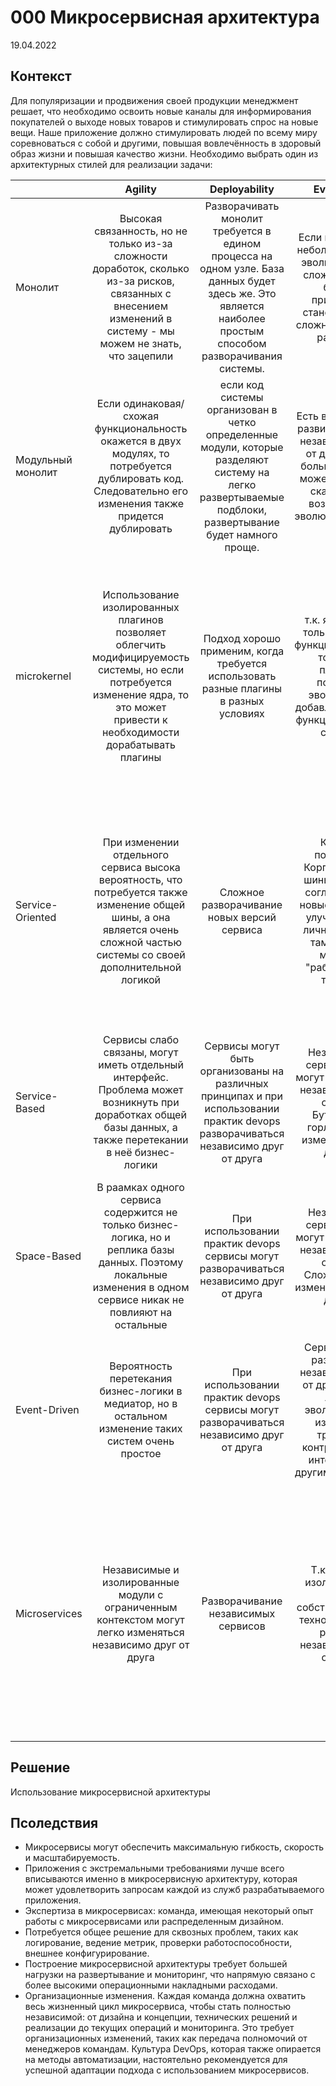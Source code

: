 # 000 Микросервисная архитектура
19.04.2022
## Контекст
Для популяризации и продвижения своей продукции менеджмент решает, что необходимо освоить новые каналы для информирования покупателей о выходе новых товаров и стимулировать спрос на новые вещи. 
Наше приложение должно стимулировать людей по всему миру соревноваться с собой и другими, повышая вовлечённость в здоровый образ жизни и повышая качество жизни. 
Необходимо выбрать один из архитектурных стилей для реализации задачи:

|                   |                                                                                       Agility                                                                                       |                                                                         Deployability                                                                         |                                                                      Evolvability                                                                      |                                                                                Fault Tolerance                                                                                |                                                                                                                     Performance                                                                                                                    |                                                                                                                       Testability                                                                                                                       |                                                                                    Cost                                                                                   |
|-------------------|:-----------------------------------------------------------------------------------------------------------------------------------------------------------------------------------:|:-------------------------------------------------------------------------------------------------------------------------------------------------------------:|:------------------------------------------------------------------------------------------------------------------------------------------------------:|:-----------------------------------------------------------------------------------------------------------------------------------------------------------------------------:|:--------------------------------------------------------------------------------------------------------------------------------------------------------------------------------------------------------------------------------------------------:|:-------------------------------------------------------------------------------------------------------------------------------------------------------------------------------------------------------------------------------------------------------:|:-------------------------------------------------------------------------------------------------------------------------------------------------------------------------:|
|      Монолит      |           Высокая связанность, но не только из-за сложности доработок, сколько из-за рисков, связанных с внесением изменений в систему - мы можем не знать, что зацепили           | Разворачивать монолит требуется в едином процесса на одном узле. База данных будет здесь же. Это является наиболее простым способом разворачивания системы.  |             Если приложение небольшое, то его эволюция не так сложна. Но чем больше приложение становится, тем сложнее его будет развивать            |                                                  Если служба выйдет из строя, вся система в монолитном ядре выйдет из строя                                                  |                                                                         Пользовательские службы и службы ядра хранятся в одном адресном пространстве, что ускоряет работу                                                                         |                                                     Необходимость регресса всей системы из-за невозмжности изолирования части системы при локальных изменения кодах, низкая пресказуемость системы                                                     |                  Низкая стоимость разработки, но большие затраты на тестирование и сопровождение системы. Развертывание недорогое, devops не обязателен                  |
| Модульный монолит |               Если одинаковая/схожая функциональность окажется в двух модулях, то потребуется дублировать код. Следовательно его изменения также придется дублировать              |   если код системы организован в четко определенные модули, которые разделяют систему на легко развертываемые подблоки, развертывание будет намного проще.   |       Есть возможность развивать модули независимо друг от друга, но их большой размер может негативно сказаться на возможности эволюционировать      |               Выход из строя модуля не влияет на другие модули. Но т.к. модули достаточно большие, то и объем недоступной функциональности также будет большим              |                            Службы для одного модуля хранятся в одном адресном пространстве. Изолированность по бизнес-логике позволяет уменьшить межмодульное взаиможействие, которое может снизить производительность                           |                                                                                      Тестирование отдельных компонентов намного проще тестирования единой системы                                                                                      |              Стоимость разработки выше, чем монолита, но меньше затраты на тестирование и сопровождение системы. Развертывание недорогое (как и у монолита)              |
|    microkernel    | Использование изолированных плагинов позволяет  облегчить модифицируемость системы, но если потребуется изменение ядра, то это может привести к необходимости дорабатывать плагины |                                    Подход хорошо применим, когда требуется использовать разные плагины в разных условиях                                    |          т.к. ядро имеет только базовую функциональность, то реестр плагинов позволяет эволюционно добавлять/удалять функциональность системы         |                      Если сервис выходит из строя, это влияет на работу микроядра. Но если ядро выйдет из строя, то вся система будет выведена из строя                      | Связь между клиентской программой / приложением и службами, работающими в адресном пространстве пользователя, устанавливается посредством передачи сообщений. Они никогда не взаимодействуют напрямую. Это снижает скорость выполнения микроядра. |                                                              При тестировании отдельного плагина не требуется ретест остальных.  Но при изменении в Core потребуется регресс всей системы                                                              | Стоимость разработки/доработок плагинов относительно низкая, а завтраты на сопровождение и тетсирование ниже, чем у монолита. Развертывание недорогое (как и у монолита) |
|  Service-Oriented |    При изменении отдельного сервиса высока вероятность, что потребуется также изменение общей шины, а она является очень сложной частью системы со своей дополнительной логикой    |                                                          Сложное разворачивание новых версий сервиса                                                         | Команда поддержки Корпоративной шины может не согласовывать новые подходы и улучшения (по личному опыту, там ребята с мнением "работает - не трогай") |                          Выход из строя отдельного сервиса не влияет на остальные, но опроблемы в интеграционной шине повлияют на работу всеё истемы                         |                                                                   Требуется передача данных через общую шину, что снижает производительность системы. Распределенные транзакции                                                                   |               Требуется тестирование не только отдельного сервиса, но и всех его интеграций с другими сервисами и работы корпоративной шины (а это беда). Даже при локальном изменении может потребоваться регресс всего бизнес-процесса              |                                                  Затраты на доработку и сопровождение сервисов, затраты на тестирование                                                  |
|   Service-Based   |             Сервисы слабо связаны, могут иметь отдельный интерфейс. Проблема может возникнуть при доработках общей базы данных, а также перетекании в неё бизнес-логики            |              Сервисы могут быть организованы на различных принципах и при использовании практик devops разворачиваться независимо друг от друга             |                   Независимые сервисы легко могут развиваться независимо друг от друга Бутылочное горлышко при изменении базы данных                  |                                                          Независимые сервисы не приводят к падению других сервисов.                                                          |                                          Вероятность распределенных транзакций. Скорость работы может быть достигнута за счет неактуальности данных.  Возможность использования балансировщиков нагрузки                                          |                                                             Тестрирование сервисов можно производить независимо друг от друга, но при изменении в слое API потребуется регресс всей системы                                                            |                                                          Требуются затраты на интеграцию, сопровождение, devops                                                         |
|    Space-Based    |          В раамках одного сервиса содержится не только бизнес-логика, но и реплика базы данных. Поэтому локальные изменения в одном сервисе никак не повлияют на остальные         |                                    При использовании практик devops сервисы могут разворачиваться независимо друг от друга                                   |                       Независимые сервисы легко могут развиваться независимо друг от друга Сложности при изменении модели данных                      |                                             Независимые сервисы не приводят к падению других сервисов. Высокая отказоустойчивость                                            |                                                                Затраты на передачу сообщений. Балансировка нагрузки и хранение локальных данных может увеличить производительность                                                                |                                                                   Изолированность сервисов позволяет производить их независимое тестирование, но тестирование интеграций требуется                                                                    |                              Высокая стоимость по обеспечению интеграции и специализированного ПО, построения модели данных и их репликации                              |
|    Event-Driven   |                                        Вероятность перетекания бизнес-логики в медиатор, но в остальном изменение таких систем очень простое                                       |                                    При использовании практик devops сервисы могут разворачиваться независимо друг от друга                                   |     Сервисы могут развиваться независимо друг от друга, но при любом эволюционном изменении требуется контролировать интеграцию с другими модулями    | Много независимых компонентов, которые по отдельности показывают высокую отказоустойчивость, но в соввокупности количество точек, где может произойти отказ, увеличивается   |                                                                                       Передача сообщений, возможны потери в скорости обработки на медиаторе/                                                                                      |                                                                               Простое тестирование сервисов, но очень сложное тестирование интеграции и системы в целом                                                                                |                    Высокая стоимость обеспечения систмы, затраты на тестирование, затраты на обязательную стандартизацию взаимодействия между модулями                   |
|   Microservices   |                                    Независимые и изолированные модули с ограниченным контекстом могут легко изменяться независимо друг от друга                                    |                                                             Разворачивание независимых сервисов                                                              |                         Т.к. сервисы изолированы и имеют собственные БД и технологии, то их развитие независимо друг от друга                         |                       Вероятно каскадное отключение сервисов, большое количество интеграций приводит к росту кличества точек, где может произойти отказ                      |                                                                                            Расходы на передачу данных между большим количеством звеньев                                                                                           | Тестирование изолированных модулей достаточно просто, при локальном измении требуется регресс только той части системы, которая выполняет соответствующий бизнес-процесс. Требуется  тестирование под нагрузкой и тестирование отказов в части модулей |       Высокая стоимость организации и обеспечения системы. Требуется доработка многих сервисов из-за дублирования кода, затраты на обеспечение отказоустойчивости       |

## Решение
Использование микросервисной архитектуры
## Псоледствия 
* Микросервисы могут обеспечить максимальную гибкость, скорость и масштабируемость. 
* Приложения с экстремальными требованиями лучше всего вписываются именно в микросервисную архитектуру, которая может удовлетворить запросам каждой из служб разрабатываемого приложения.
* Экспертиза в микросервисах: команда, имеющая некоторый опыт работы с микросервисами или распределенным дизайном. 
* Потребуется общее решение для сквозных проблем, таких как логирование, ведение метрик, проверки работоспособности, внешнее конфигурирование. 
* Построение микросервисной архитектуры требует большей нагрузки на развертывание и мониторинг, что напрямую связано с более высокими операционными накладными расходами. 
* Организационные изменения. Каждая команда должна охватить весь жизненный цикл микросервиса, чтобы стать полностью независимой: от дизайна и концепции, технических решений и реализации до текущих операций и мониторинга. Это требует организационных изменений, таких как передача полномочий от менеджеров командам. Культура DevOps, которая также опирается на методы автоматизации, настоятельно рекомендуется для успешной адаптации подхода с использованием микросервисов.
